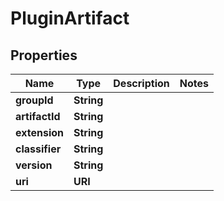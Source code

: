 

# PluginArtifact


## Properties

| Name | Type | Description | Notes |
|------------ | ------------- | ------------- | -------------|
|**groupId** | **String** |  |  |
|**artifactId** | **String** |  |  |
|**extension** | **String** |  |  |
|**classifier** | **String** |  |  |
|**version** | **String** |  |  |
|**uri** | **URI** |  |  |



